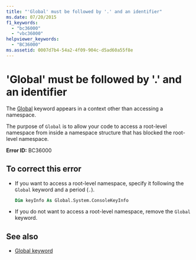 ```yaml
---
title: "'Global' must be followed by '.' and an identifier"
ms.date: 07/20/2015
f1_keywords: 
  - "bc36000"
  - "vbc36000"
helpviewer_keywords: 
  - "BC36000"
ms.assetid: 0007d7b4-54a2-4f09-904c-d5ad60a55f8e
---
```

# 'Global' must be followed by '.' and an identifier
The [Global](../programming-guide/program-structure/namespaces.md#global-keyword-in-fully-qualified-names) keyword appears in a context other than accessing a namespace.  
  
 The purpose of `Global` is to allow your code to access a root-level namespace from inside a namespace structure that has blocked the root-level namespace.  
  
 **Error ID:** BC36000  
  
## To correct this error  
  
- If you want to access a root-level namespace, specify it following the `Global` keyword and a period (`.`).  
  
    ```vb  
    Dim keyInfo As Global.System.ConsoleKeyInfo  
    ```  
  
- If you do not want to access a root-level namespace, remove the `Global` keyword.  
  
## See also

- [Global keyword](../programming-guide/program-structure/namespaces.md#global-keyword-in-fully-qualified-names)

